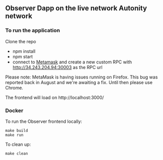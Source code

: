 ## Observer Dapp on the live network Autonity network

### To run the application

Clone the repo

- npm install
- npm start
- connect to [Metamask](https://metamask.io/) and create a new custom RPC with http://34.243.204.94:30003 as the RPC url

Please note: MetaMask is having issues running on Firefox. This bug was reported back in August and we're awaiting a fix. Until then please use Chrome.

The frontend will load on http://localhost:3000/

### Docker
To run the Observer frontend locally:
```
make build
make run
```

To clean up:
```
make clean
```
